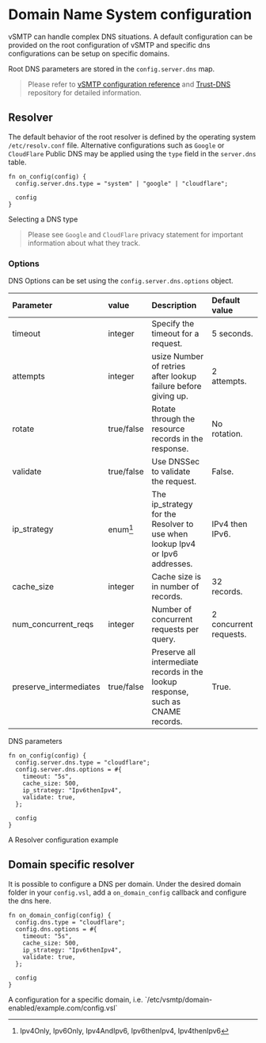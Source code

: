 # Domain Name System configuration

vSMTP can handle complex DNS situations. A default configuration can be provided on the root configuration of vSMTP and specific dns configurations can be setup on specific domains.

Root DNS parameters are stored in the `config.server.dns` map.

> Please refer to [vSMTP configuration reference] and [Trust-DNS] repository for detailed information.

[vSMTP configuration reference]: ../ref/vSL/api/var::cfg.md
[Trust-DNS]: https://github.com/bluejekyll/trust-dns

## Resolver

The default behavior of the root resolver is defined by the operating system `/etc/resolv.conf` file. Alternative configurations such as `Google` or `CloudFlare` Public DNS may be applied using the `type` field in the `server.dns` table.

```rust,ignore
fn on_config(config) {
  config.server.dns.type = "system" | "google" | "cloudflare";

  config
}
```
<p class="ann"> Selecting a DNS type </p>

> Please see `Google` and `CloudFlare` privacy statement for important information about what they track.

### Options

DNS Options can be set using the `config.server.dns.options` object.

| Parameter              | value      | Description                                                                      | Default value          |
| :--------------------- | :--------- | :------------------------------------------------------------------------------- | :--------------------- |
| timeout                | integer    | Specify the timeout for a request.                                               | 5 seconds.             |
| attempts               | integer    | usize Number of retries after lookup failure before giving up.                   | 2 attempts.            |
| rotate                 | true/false | Rotate through the resource records in the response.                             | No rotation.           |
| validate               | true/false | Use DNSSec to validate the request.                                              | False.                 |
| ip_strategy            | enum[^ip]  | The ip_strategy for the Resolver to use when lookup Ipv4 or Ipv6 addresses.      | IPv4 then IPv6.        |
| cache_size             | integer    | Cache size is in number of records.                                              | 32 records.            |
| num_concurrent_reqs    | integer    | Number of concurrent requests per query.                                         | 2 concurrent requests. |
| preserve_intermediates | true/false | Preserve all intermediate records in the lookup response, such as CNAME records. | True.                  |
<p class="ann"> DNS parameters </p>

[^ip]: Ipv4Only, Ipv6Only, Ipv4AndIpv6, Ipv6thenIpv4, Ipv4thenIpv6

```rust,ignore
fn on_config(config) {
  config.server.dns.type = "cloudflare";
  config.server.dns.options = #{
    timeout: "5s",
    cache_size: 500,
    ip_strategy: "Ipv6thenIpv4",
    validate: true,
  };

  config
}
```
<p class="ann"> A Resolver configuration example </p>

## Domain specific resolver

It is possible to configure a DNS per domain. Under the desired domain folder in your `config.vsl`, add a `on_domain_config` callback and configure the dns here.

```rust,ignore
fn on_domain_config(config) {
  config.dns.type = "cloudflare";
  config.dns.options = #{
    timeout: "5s",
    cache_size: 500,
    ip_strategy: "Ipv6thenIpv4",
    validate: true,
  };

  config
}
```
<p class="ann"> A configuration for a specific domain, i.e. `/etc/vsmtp/domain-enabled/example.com/config.vsl` </p>
